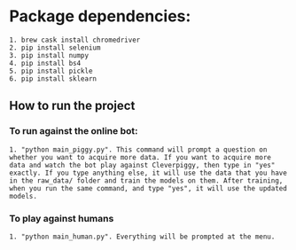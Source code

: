 # Package dependencies:
	1. brew cask install chromedriver
	2. pip install selenium
	3. pip install numpy
	4. pip install bs4
	5. pip install pickle
	6. pip install sklearn


## How to run the project

### To run against the online bot:

	1. "python main_piggy.py". This command will prompt a question on whether you want to acquire more data. If you want to acquire more data and watch the bot play against Cleverpiggy, then type in "yes" exactly. If you type anything else, it will use the data that you have in the raw_data/ folder and train the models on them. After training, when you run the same command, and type "yes", it will use the updated models.

### To play against humans
	
	1. "python main_human.py". Everything will be prompted at the menu.



